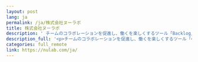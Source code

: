 ```yaml
---
layout: post
lang: ja
permalink: /ja/株式会社ヌーラボ
title: 株式会社ヌーラボ
description: ' チームのコラボレーションを促進し、働くを楽しくするツール「Backlog」「Cacoo」「Typetalk」の開発、運営している会社です。2020年2月以降テレワークで業務を進めているため、全国どこからでも応募可能です。その他、フレックスタイム制度やリゾートワーク制度などの制度も取り入れています。 '
description_full: '<p>チームのコラボレーションを促進し、働くを楽しくするツール「<a href="https://backlog.com/ja/">Backlog</a>」「<a href="https://cacoo.com/ja/">Cacoo</a>」「<a href="https://www.typetalk.com/ja/">Typetalk</a>」の開発、運営している会社です。2020年2月以降テレワークで業務を進めているため、全国どこからでも<a href="https://nulab.com/ja/about/careers/">応募可能</a>です。その他、フレックスタイム制度や<a href="https://www.itmedia.co.jp/business/articles/1909/30/news004.html">リゾートワーク制度</a>などの制度も取り入れています。</p>'
categories: full_remote
link: https://nulab.com/ja/
---
```

